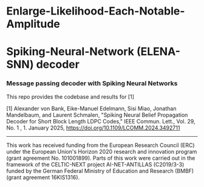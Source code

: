 # Enlarge-Likelihood-Each-Notable-Amplitude 
# Spiking-Neural-Network (ELENA-SNN) decoder
### Message passing decoder with Spiking Neural Networks

This repo provides the codebase and results for [1]

[1] Alexander von Bank, Eike-Manuel Edelmann, Sisi Miao, Jonathan Mandelbaum, and Laurent Schmalen, "Spiking Neural Belief Propagation Decoder for Short Block Length LDPC Codes," IEEE Commun. Lett., Vol. 29, No. 1 , 1. January 2025, https://doi.org/10.1109/LCOMM.2024.3492711

---

This work has received funding from the European Research Council (ERC) under the European Union's Horizon 2020 research and innovation program (grant agreement No. 101001899). Parts of this work were carried out in the framework of the CELTIC-NEXT project AI-NET-ANTILLAS (C2019/3-3) funded by the German Federal Ministry of Education and Research (BMBF) (grant agreement 16KIS1316).
